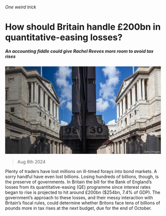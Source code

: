 ###### One weird trick

# How should Britain handle £200bn in quantitative-easing losses? 

##### An accounting fiddle could give Rachel Reeves more room to avoid tax rises 

![image](images/20240810_BRP504.jpg) 

> Aug 8th 2024 

Plenty of traders have lost millions on ill-timed forays into bond markets. A sorry handful have even lost billions. Losing hundreds of billions, though, is the preserve of governments. In Britain the bill for the Bank of England’s losses from its quantitative-easing (QE) programme since interest rates began to rise is projected to hit around £200bn ($254bn, 7.4% of GDP). The government’s approach to these losses, and their messy interaction with Britain’s fiscal rules, could determine whether Britons face tens of billions of pounds more in tax rises at the next budget, due for the end of October.

